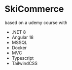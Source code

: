 # SkiCommerce

based on a udemy course with 
- .NET 8 
- Angular 18 
- MSSQL
- Docker 
- MVC 
- Typescript 
- TailwindCSS

